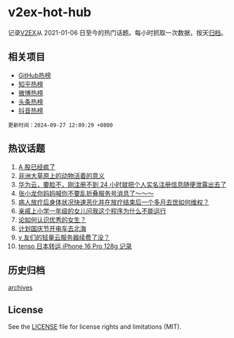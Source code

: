 # v2ex-hot-hub

 记录[V2EX](https://www.v2ex.com/)从 2021-01-06 日至今的热门话题。每小时抓取一次数据，按天[归档](archives)。
 
 ## 相关项目

- [GitHub热榜](https://github.com/it985/github-hot-hub)
- [知乎热榜](https://github.com/it985/zhihu-hot-hub)
- [微博热榜](https://github.com/it985/weibo-hot-hub)
- [头条热榜](https://github.com/it985/toutiao-hot-hub)
- [抖音热榜](https://github.com/it985/douyin-hot-hub)


 `更新时间：2024-09-27 12:09:29 +0800`

## 热议话题

1. [A 股已经疯了](https://www.v2ex.com/t/1075993)
1. [非洲大草原上的动物活着的意义](https://www.v2ex.com/t/1076167)
1. [华为云，要脸不，刚注册不到 24 小时就把个人实名注册信息随便泄露出去了](https://www.v2ex.com/t/1076037)
1. [张小龙你妈妈喊你不要乱折叠服务号消息了～～～](https://www.v2ex.com/t/1076171)
1. [病人放疗后身体状况快速恶化并在放疗结束后一个多月去世如何维权？](https://www.v2ex.com/t/1075987)
1. [亲戚上小学一年级的女儿问我这个程序为什么不能运行](https://www.v2ex.com/t/1075959)
1. [论如何认识优秀的女生？](https://www.v2ex.com/t/1076188)
1. [计划国庆节开电车去北海](https://www.v2ex.com/t/1076021)
1. [v 友们的轻量云服务器续费了没？](https://www.v2ex.com/t/1076194)
1. [tenso 日本转运 iPhone 16 Pro 128g 记录](https://www.v2ex.com/t/1076032)

## 历史归档

[archives](archives)

## License

See the [LICENSE](LICENSE) file for license rights and limitations (MIT).
